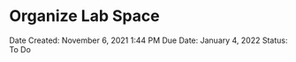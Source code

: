 # Organize Lab Space

Date Created: November 6, 2021 1:44 PM
Due Date: January 4, 2022
Status: To Do
